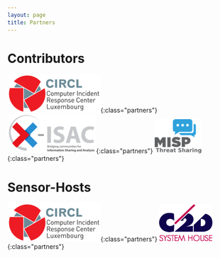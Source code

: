 ```yaml
---
layout: page
title: Partners
---
```


# Contributors #

[![circl.lu](assets/images/circl.png "circl")](https://circl.lu){:class="partners"}
[![x-isac.org](/assets/images/x-isac.png "x-isac")](https://www.x-isac.org/){:class="partners"}
[![misp-project.org](assets/images/misp.png "misp")](https://www.misp-project.org/){:class="partners"}

# Sensor-Hosts #

[![circl.lu](assets/images/circl.png "circl")](https://circl.lu){:class="partners"}
[![c2d.eu](assets/images/c2d.png "c2d")](https://c2d.eu){:class="partners"}